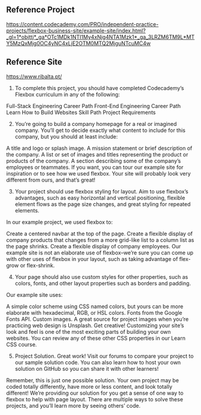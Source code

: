 ## Reference Project
https://content.codecademy.com/PRO/independent-practice-projects/flexbox-business-site/example-site/index.html?_gl=1*objttj*_ga*OTc1MDk1NTI1My4xNjg4NTA1Mzk1*_ga_3LRZM6TM9L*MTY5MzQxMjg0OC4yNC4xLjE2OTM0MTQ2MjguNTcuMC4w

## Reference Site
https://www.ribalta.pt/

1. To complete this project, you should have completed Codecademy’s Flexbox curriculum in any of the following:

  Full-Stack Engineering Career Path
  Front-End Engineering Career Path
  Learn How to Build Websites Skill Path
  Project Requirements
  
2. You’re going to build a company homepage for a real or imagined company. You’ll get to decide exactly what content to include for this company, but you should at least include:
  
  A title and logo or splash image.
  A mission statement or brief description of the company.
  A list or set of images and titles representing the product or products of the company.
  A section describing some of the company’s employees or teammates.
  If you want, you can tour our example site for inspiration or to see how we used flexbox. Your site will probably look very different from ours, and that’s great!

3. Your project should use flexbox styling for layout. Aim to use flexbox’s advantages, such as easy horizontal and vertical positioning, flexible element flows as the page size changes, and great styling for repeated elements.
  
  In our example project, we used flexbox to:
  
  Create a centered navbar at the top of the page.
  Create a flexible display of company products that changes from a more grid-like list to a column list as the page shrinks.
  Create a flexible display of company employees.
  Our example site is not an elaborate use of flexbox–we’re sure you can come up with other uses of flexbox in your layout, such as taking advantage of flex-grow or flex-shrink.

4. Your page should also use custom styles for other properties, such as colors, fonts, and other layout properties such as borders and padding.

  Our example site uses:
  
  A simple color scheme using CSS named colors, but yours can be more elaborate with hexadecimal, RGB, or HSL colors.
  Fonts from the Google Fonts API.
  Custom images. A great source for project images when you’re practicing web design is Unsplash.
  Get creative! Customizing your site’s look and feel is one of the most exciting parts of building your own websites. You can review any of these other CSS properties in our Learn CSS course.


5. Project Solution. Great work! Visit our forums to compare your project to our sample solution code. You can also learn how to host your own solution on GitHub so you can share it with other learners!

  Remember, this is just one possible solution. Your own project may be coded totally differently, have more or less content, and look totally different! We’re providing our solution for you get a sense of one way to flexbox to help with page layout. There are multiple ways to solve these projects, and you’ll learn more by seeing others’ code.

